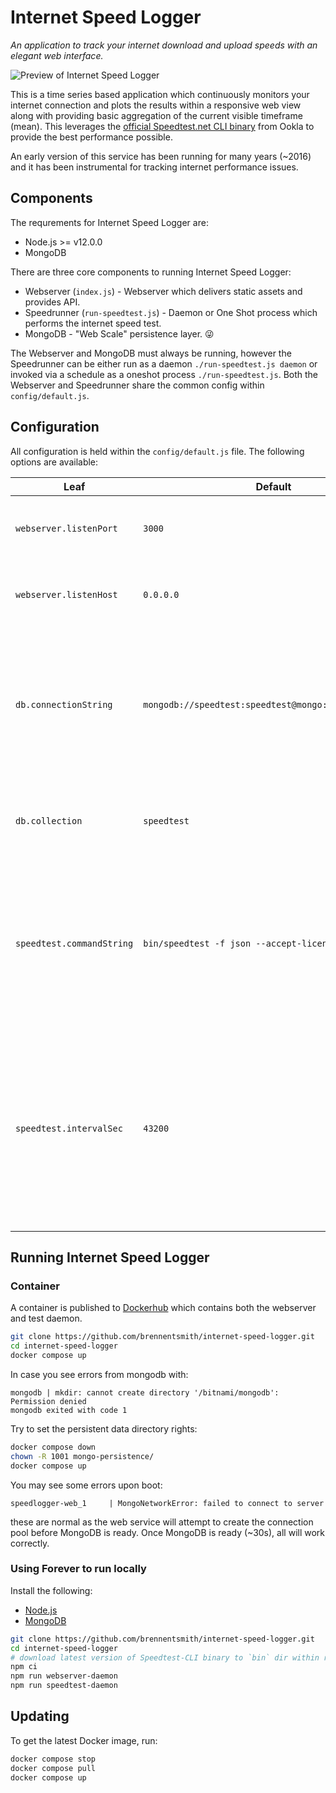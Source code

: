# Internet Speed Logger

_An application to track your internet download and upload speeds with an elegant web interface._

![Preview of Internet Speed Logger](https://i.imgur.com/LhtHxpZ.gif)

This is a time series based application which continuously monitors your internet connection and plots the results within a responsive web view along with providing basic aggregation of the current visible timeframe (mean). This leverages the [official Speedtest.net CLI binary](https://www.speedtest.net/apps/cli) from Ookla to provide the best performance possible.

An early version of this service has been running for many years (~2016) and it has been instrumental for tracking internet performance issues.

## Components

The requrements for Internet Speed Logger are:

- Node.js >= v12.0.0
- MongoDB

There are three core components to running Internet Speed Logger:

- Webserver (`index.js`) - Webserver which delivers static assets and provides API.
- Speedrunner (`run-speedtest.js`) - Daemon or One Shot process which performs the internet speed test.
- MongoDB - "Web Scale" persistence layer. 😜

The Webserver and MongoDB must always be running, however the Speedrunner can be either run as a daemon `./run-speedtest.js daemon` or invoked via a schedule as a oneshot process `./run-speedtest.js`. Both the Webserver and Speedrunner share the common config within `config/default.js`.

## Configuration

All configuration is held within the `config/default.js` file. The following options are available:

| Leaf                      | Default                                               | Description                                                                                                                                                                    |
| ------------------------- | ----------------------------------------------------- | ------------------------------------------------------------------------------------------------------------------------------------------------------------------------------ |
| `webserver.listenPort`    | `3000`                                                | Port which the webserver will listen on                                                                                                                                        |
| `webserver.listenHost`    | `0.0.0.0`                                             | Host which the webserver will listen on                                                                                                                                        |
| `db.connectionString`     | `mongodb://speedtest:speedtest@mongo:27017/speedtest` | Connection string the connection for the backend MongoDB compliant database. See: [Connection String URI Format](https://docs.mongodb.com/manual/reference/connection-string/) |
| `db.collection`           | `speedtest`                                           | Collection to use within MongoDB compliant database.                                                                                                                           |
| `speedtest.commandString` | `bin/speedtest -f json --accept-license`              | Raw command to execute to perform speed test. Change this if you want it on a different path or specify a specific server.                                                     |
| `speedtest.intervalSec`   | `43200`                                               | Interval for which the speedtest will be run. This will be randomly skewed +/- 25% and limited to no less than 1800 (30 minutes) seconds between runs.                         |

## Running Internet Speed Logger

### Container

A container is published to [Dockerhub](https://hub.docker.com/r/brennentsmith/internet-speed-logger) which contains both the webserver and test daemon.

```bash
git clone https://github.com/brennentsmith/internet-speed-logger.git
cd internet-speed-logger
docker compose up
```

In case you see errors from mongodb with:

```plain
mongodb | mkdir: cannot create directory '/bitnami/mongodb': Permission denied
mongodb exited with code 1
```

Try to set the persistent data directory rights:

```bash
docker compose down
chown -R 1001 mongo-persistence/
docker compose up
```

You may see some errors upon boot:

```plain
speedlogger-web_1     | MongoNetworkError: failed to connect to server
```

these are normal as the web service will attempt to create the connection pool before MongoDB is ready. Once MongoDB is ready (~30s), all will work correctly.

### Using Forever to run locally

Install the following:

- [Node.js](https://nodejs.org/en/download/package-manager/)
- [MongoDB](https://docs.mongodb.com/manual/installation/)

```bash
git clone https://github.com/brennentsmith/internet-speed-logger.git
cd internet-speed-logger
# download latest version of Speedtest-CLI binary to `bin` dir within repo >>
npm ci
npm run webserver-daemon
npm run speedtest-daemon
```

## Updating

To get the latest Docker image, run:

```bash
docker compose stop
docker compose pull
docker compose up
```
